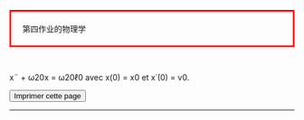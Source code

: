<head>
 <meta charset="utf-8" />
 <link href="style.css" rel="stylesheet" type="text/css" />
 <link rel="stylesheet" href="print.css" type="text/css" media="print" />
 </head>
 <body>
 <p id="h1" style="border: 3px solid red; padding: 20px;">第四作业的物理学</p>
 <br />
 <p id="para3" >x¨ + ω20x = ω20ℓ0 avec x(0) = x0 et x˙(0) = v0.</p>



  <form>
  <input id="impression" name="impression" type="button" onclick="imprimer_page()" value="Imprimer cette page" />
 </form>
 
 <hr /> 
 <script type="text/javascript">
 function imprimer_page(){
   window.print();
 }
 </script>


 

 
